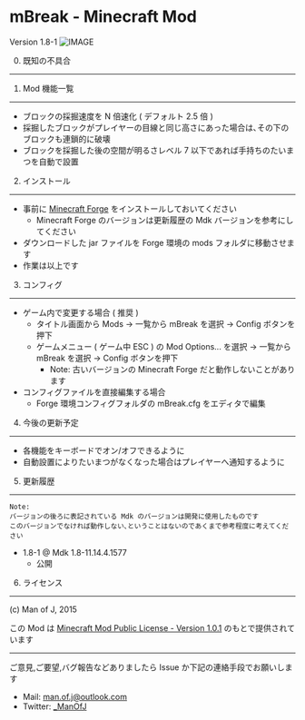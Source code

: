 mBreak - Minecraft Mod
===============================

Version 1.8-1
![IMAGE](http://i.imgur.com/ONkhdsq.gif "")

0. 既知の不具合
---------------

1. Mod 機能一覧
---------------

  - ブロックの採掘速度を N 倍速化 ( デフォルト 2.5 倍 )
  - 採掘したブロックがプレイヤーの目線と同じ高さにあった場合は､その下のブロックも連鎖的に破壊
  - ブロックを採掘した後の空間が明るさレベル 7 以下であれば手持ちのたいまつを自動で設置

2. インストール
---------------

  - 事前に [Minecraft Forge](http://files.minecraftforge.net/) をインストールしておいてください
    - Minecraft Forge のバージョンは更新履歴の Mdk バージョンを参考にしてください
  - ダウンロードした jar ファイルを Forge 環境の mods フォルダに移動させます
  - 作業は以上です

3. コンフィグ
---------------

  - ゲーム内で変更する場合 ( 推奨 )
    - タイトル画面から Mods -> 一覧から mBreak を選択 -> Config ボタンを押下
    - ゲームメニュー ( ゲーム中 ESC ) の Mod Options... を選択 -> 一覧から mBreak を選択 -> Config ボタンを押下
      - Note: 古いバージョンの Minecraft Forge だと動作しないことがあります
  - コンフィグファイルを直接編集する場合
    - Forge 環境コンフィグフォルダの mBreak.cfg をエディタで編集

4. 今後の更新予定
---------------

  - 各機能をキーボードでオン/オフできるように
  - 自動設置によりたいまつがなくなった場合はプレイヤーへ通知するように

5. 更新履歴
---------------

    Note:
    バージョンの後ろに表記されている Mdk のバージョンは開発に使用したものです
    このバージョンでなければ動作しない､ということはないのであくまで参考程度に考えてください

  - 1.8-1 @ Mdk 1.8-11.14.4.1577
    - 公開

6. ライセンス
---------------

(c) Man of J, 2015

この Mod は [Minecraft Mod Public License - Version 1.0.1](./LICENSE.md) のもとで提供されています

---------------

ご意見,ご要望,バグ報告などありましたら Issue か下記の連絡手段でお願いします

  - Mail: <man.of.j@outlook.com>
  - Twitter: [_ManOfJ](https://twitter.com/_ManOfJ)
